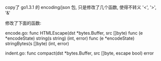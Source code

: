copy了 go1.3.1 的 encoding/json 包, 只是修改了几个函数, 使得不转义 '<', '>', '&'

修改了下面的函数:

encode.go:
    func HTMLEscape(dst *bytes.Buffer, src []byte)
    func (e *encodeState) string(s string) (int, error)
    func (e *encodeState) stringBytes(s []byte) (int, error)

indent.go:
    func compact(dst *bytes.Buffer, src []byte, escape bool) error